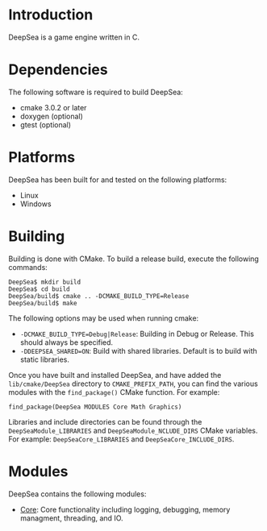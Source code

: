 # Introduction

DeepSea is a game engine written in C.

# Dependencies

The following software is required to build DeepSea:

* cmake 3.0.2 or later
* doxygen (optional)
* gtest (optional)

# Platforms

DeepSea has been built for and tested on the following platforms:

* Linux
* Windows

# Building

Building is done with CMake. To build a release build, execute the following commands:

	DeepSea$ mkdir build
	DeepSea$ cd build
	DeepSea/build$ cmake .. -DCMAKE_BUILD_TYPE=Release
	DeepSea/build$ make

The following options may be used when running cmake:

* `-DCMAKE_BUILD_TYPE=Debug|Release`: Building in Debug or Release. This should always be specified.
* `-DDEEPSEA_SHARED=ON`: Build with shared libraries. Default is to build with static libraries.

Once you have built and installed DeepSea, and have added the `lib/cmake/DeepSea` directory to `CMAKE_PREFIX_PATH`, you can find the various modules with the `find_package()` CMake function. For example:

    find_package(DeepSea MODULES Core Math Graphics)

Libraries and include directories can be found through the `DeepSeaModule_LIBRARIES` and `DeepSeaModule_NCLUDE_DIRS` CMake variables. For example: `DeepSeaCore_LIBRARIES` and `DeepSeaCore_INCLUDE_DIRS`.

# Modules

DeepSea contains the following modules:

* [Core](Core/README.md): Core functionality including logging, debugging, memory managment, threading, and IO.

